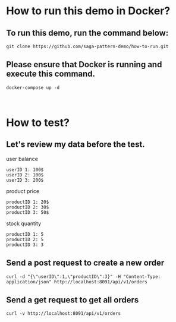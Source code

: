 # How to run this demo in Docker?
## To run this demo, run the command below:
```
git clone https://github.com/saga-pattern-demo/how-to-run.git
```
## Please ensure that Docker is running and execute this command.
```
docker-compose up -d
```
</br>

# How to test?
## Let's review my data before the test.
user balance
```
userID 1: 100$
userID 2: 100$
userID 3: 200$
```
product price
```
productID 1: 20$
productID 2: 30$
productID 3: 50$
```
stock quantity
```
productID 1: 5
productID 2: 5
productID 3: 3
```

## Send a post request to create a new order
```
curl -d "{\"userID\":1,\"productID\":3}" -H "Content-Type: application/json" http://localhost:8091/api/v1/orders
```
## Send a get request to get all orders
```
curl -v http://localhost:8091/api/v1/orders
```
